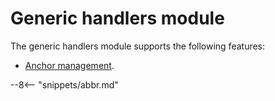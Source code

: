 <!-- SPDX-License-Identifier: CC-BY-4.0 -->
<!-- Copyright Contributors to the ODPi Egeria project 2020. -->

# Generic handlers module

The generic handlers module supports the following features:

* [Anchor management](/egeria-docs/features/anchor-management/overview).

--8<-- "snippets/abbr.md"